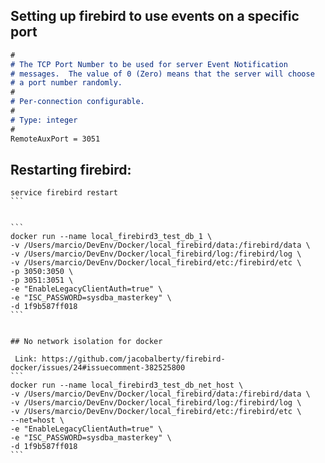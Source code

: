 

## Setting up firebird to use events on a specific port 

```markdown
#
# The TCP Port Number to be used for server Event Notification
# messages.  The value of 0 (Zero) means that the server will choose
# a port number randomly.
#
# Per-connection configurable.
#
# Type: integer
#
RemoteAuxPort = 3051
```



## Restarting firebird:

``````
service firebird restart
```


```
docker run --name local_firebird3_test_db_1 \
-v /Users/marcio/DevEnv/Docker/local_firebird/data:/firebird/data \
-v /Users/marcio/DevEnv/Docker/local_firebird/log:/firebird/log \
-v /Users/marcio/DevEnv/Docker/local_firebird/etc:/firebird/etc \
-p 3050:3050 \
-p 3051:3051 \
-e "EnableLegacyClientAuth=true" \
-e "ISC_PASSWORD=sysdba_masterkey" \
-d 1f9b587ff018
```


## No network isolation for docker 

 Link: https://github.com/jacobalberty/firebird-docker/issues/24#issuecomment-382525800
```
docker run --name local_firebird3_test_db_net_host \
-v /Users/marcio/DevEnv/Docker/local_firebird/data:/firebird/data \
-v /Users/marcio/DevEnv/Docker/local_firebird/log:/firebird/log \
-v /Users/marcio/DevEnv/Docker/local_firebird/etc:/firebird/etc \
--net=host \
-e "EnableLegacyClientAuth=true" \
-e "ISC_PASSWORD=sysdba_masterkey" \
-d 1f9b587ff018
```
